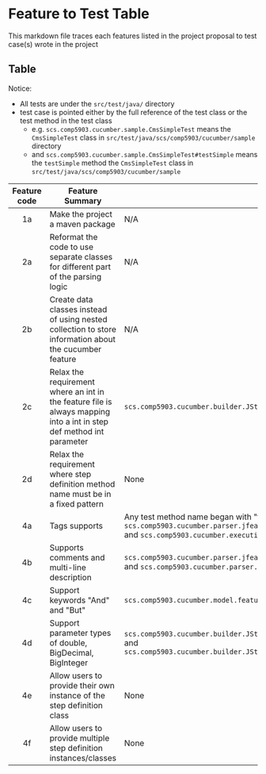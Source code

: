 # Feature to Test Table

This markdown file traces each features listed in the project proposal to test case(s) wrote in the project

## Table

Notice:

- All tests are under the `src/test/java/` directory
- test case is pointed either by the full reference of the test class or the test method in the test class
    - e.g. `scs.comp5903.cucumber.sample.CmsSimpleTest` means the `CmsSimpleTest` class
      in `src/test/java/scs/comp5903/cucumber/sample` directory
    - and `scs.comp5903.cucumber.sample.CmsSimpleTest#testSimple` means the `testSimple` method the `CmsSimpleTest`
      class in `src/test/java/scs/comp5903/cucumber/sample`

| Feature code | Feature Summary                                                                                                      | Unit Test                                                                                                                                                              | Integration Test                                                                                                                                         | N/A Reason                                       |
|:------------:|----------------------------------------------------------------------------------------------------------------------|------------------------------------------------------------------------------------------------------------------------------------------------------------------------|----------------------------------------------------------------------------------------------------------------------------------------------------------|--------------------------------------------------|
|      1a      | Make the project a maven package                                                                                     | N/A                                                                                                                                                                    | N/A                                                                                                                                                      | Untestable                                       |
|      2a      | Reformat the code to use separate classes for different part of the parsing logic                                    | N/A                                                                                                                                                                    | N/A                                                                                                                                                      | This is done by designing the new structure      |
|      2b      | Create data classes instead of using nested collection to store information about the cucumber feature               | N/A                                                                                                                                                                    | N/A                                                                                                                                                      | This is also done by designing the new structure |
|      2c      | Relax the requirement where an int in the feature file is always mapping into a int in step def method int parameter | `scs.comp5903.cucumber.builder.JStepParameterExtractorTest#canIgnoreIfNotDeclared`                                                                                     | None                                                                                                                                                     |                                                  |
|      2d      | Relax the requirement where step definition method name must be in a fixed pattern                                   | None                                                                                                                                                                   | `scs.comp5903.cucumber.sample.RummikubEasyCucumberIntegrationTest`                                                                                       |                                                  |
|      4a      | Tags supports                                                                                                        | Any test method name began with "tag" in `scs.comp5903.cucumber.parser.jfeature.LineByLineParserParsingTest`<br/>and `scs.comp5903.cucumber.execution.tag.BaseFilteringTagTest` | `scs.comp5903.cucumber.parser.jfeature.JFeatureFileParserTest#canParseTags`<br/>and `scs.comp5903.cucumber.sample.TagFilteringTest`                               |                                                  |
|      4b      | Supports comments and multi-line description                                                                         | `scs.comp5903.cucumber.parser.jfeature.LineByLineParserParsingTest` <br/>and `scs.comp5903.cucumber.parser.jfeature.LineByLineParserBuildingTest`                                        | `scs.comp5903.cucumber.parser.jfeature.JFeatureFileParserTest#canIgnoreCommentsAndDescription`                                                                    |                                                  |
|      4c      | Support keywords "And" and "But"                                                                                     | `scs.comp5903.cucumber.model.feature.jstep.AbstractJStepTest`                                                                                                                  | `scs.comp5903.cucumber.parser.jfeature.DetailBuilderTest` <br/>and any tests that runs the Rummikub feature file in `src/test/resources/sample/jfeature/rummikub` |                                                  |
|      4d      | Support parameter types of double, BigDecimal, BigInteger                                                            | `scs.comp5903.cucumber.builder.JStepParameterExtractorRegexTest` <br/>and `scs.comp5903.cucumber.builder.JStepParameterExtractorTest#testExtractParameters2`           | `scs.comp5903.cucumber.sample.DecimalAndBigIntTest`                                                                                                      |                                                  |
|      4e      | Allow users to provide their own instance of the step definition class                                               | None                                                                                                                                                                   | `scs.comp5903.cucumber.sample.CmsSimpleTest`                                                                                                             |                                                  |
|      4f      | Allow users to provide multiple step definition instances/classes                                                    | None                                                                                                                                                                   | `scs.comp5903.cucumber.sample.EasyCucumberApiTest`                                                                                                       |                                                  |

